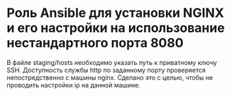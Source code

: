 # Роль Ansible для установки NGINX и его настройки на использование нестандартного порта 8080
В файле staging/hosts необходимо указать путь к приватному ключу SSH.
Доступность службы http по заданному порту проверяется непостредственно с машины nginx. Сделано это с целью, чтобы не проводить настройки ip на данной машине.
